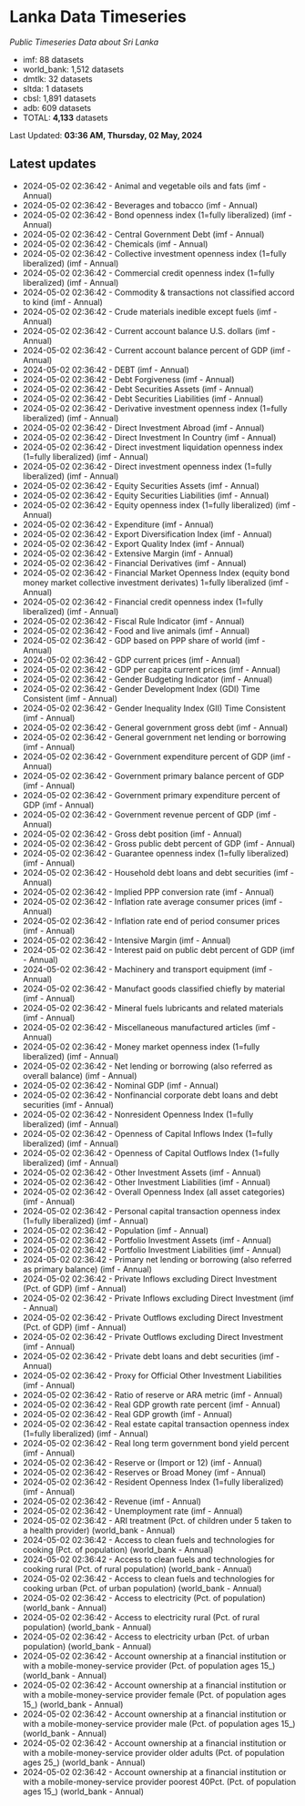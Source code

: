 # Lanka Data Timeseries
*Public Timeseries Data about Sri Lanka*

* imf: 88 datasets
* world_bank: 1,512 datasets
* dmtlk: 32 datasets
* sltda: 1 datasets
* cbsl: 1,891 datasets
* adb: 609 datasets
* TOTAL: **4,133** datasets

Last Updated: **03:36 AM, Thursday, 02 May, 2024**

## Latest updates

* 2024-05-02 02:36:42 - Animal and vegetable oils and fats (imf - Annual)
* 2024-05-02 02:36:42 - Beverages and tobacco (imf - Annual)
* 2024-05-02 02:36:42 - Bond openness index (1=fully liberalized) (imf - Annual)
* 2024-05-02 02:36:42 - Central Government Debt (imf - Annual)
* 2024-05-02 02:36:42 - Chemicals (imf - Annual)
* 2024-05-02 02:36:42 - Collective investment openness index (1=fully liberalized) (imf - Annual)
* 2024-05-02 02:36:42 - Commercial credit openness index (1=fully liberalized) (imf - Annual)
* 2024-05-02 02:36:42 - Commodity & transactions not classified accord to kind (imf - Annual)
* 2024-05-02 02:36:42 - Crude materials inedible except fuels (imf - Annual)
* 2024-05-02 02:36:42 - Current account balance U.S. dollars (imf - Annual)
* 2024-05-02 02:36:42 - Current account balance percent of GDP (imf - Annual)
* 2024-05-02 02:36:42 - DEBT (imf - Annual)
* 2024-05-02 02:36:42 - Debt Forgiveness (imf - Annual)
* 2024-05-02 02:36:42 - Debt Securities Assets (imf - Annual)
* 2024-05-02 02:36:42 - Debt Securities Liabilities (imf - Annual)
* 2024-05-02 02:36:42 - Derivative investment openness index (1=fully liberalized) (imf - Annual)
* 2024-05-02 02:36:42 - Direct Investment Abroad (imf - Annual)
* 2024-05-02 02:36:42 - Direct Investment In Country (imf - Annual)
* 2024-05-02 02:36:42 - Direct investment liquidation openness index (1=fully liberalized) (imf - Annual)
* 2024-05-02 02:36:42 - Direct investment openness index (1=fully liberalized) (imf - Annual)
* 2024-05-02 02:36:42 - Equity Securities Assets (imf - Annual)
* 2024-05-02 02:36:42 - Equity Securities Liabilities (imf - Annual)
* 2024-05-02 02:36:42 - Equity openness index (1=fully liberalized) (imf - Annual)
* 2024-05-02 02:36:42 - Expenditure (imf - Annual)
* 2024-05-02 02:36:42 - Export Diversification Index (imf - Annual)
* 2024-05-02 02:36:42 - Export Quality Index (imf - Annual)
* 2024-05-02 02:36:42 - Extensive Margin (imf - Annual)
* 2024-05-02 02:36:42 - Financial Derivatives (imf - Annual)
* 2024-05-02 02:36:42 - Financial Market Openness Index (equity bond money market collective investment derivates) 1=fully liberalized (imf - Annual)
* 2024-05-02 02:36:42 - Financial credit openness index (1=fully liberalized) (imf - Annual)
* 2024-05-02 02:36:42 - Fiscal Rule Indicator (imf - Annual)
* 2024-05-02 02:36:42 - Food and live animals (imf - Annual)
* 2024-05-02 02:36:42 - GDP based on PPP share of world (imf - Annual)
* 2024-05-02 02:36:42 - GDP current prices (imf - Annual)
* 2024-05-02 02:36:42 - GDP per capita current prices (imf - Annual)
* 2024-05-02 02:36:42 - Gender Budgeting Indicator (imf - Annual)
* 2024-05-02 02:36:42 - Gender Development Index (GDI) Time Consistent (imf - Annual)
* 2024-05-02 02:36:42 - Gender Inequality Index (GII) Time Consistent (imf - Annual)
* 2024-05-02 02:36:42 - General government gross debt (imf - Annual)
* 2024-05-02 02:36:42 - General government net lending or borrowing (imf - Annual)
* 2024-05-02 02:36:42 - Government expenditure percent of GDP (imf - Annual)
* 2024-05-02 02:36:42 - Government primary balance percent of GDP (imf - Annual)
* 2024-05-02 02:36:42 - Government primary expenditure percent of GDP (imf - Annual)
* 2024-05-02 02:36:42 - Government revenue percent of GDP (imf - Annual)
* 2024-05-02 02:36:42 - Gross debt position (imf - Annual)
* 2024-05-02 02:36:42 - Gross public debt percent of GDP (imf - Annual)
* 2024-05-02 02:36:42 - Guarantee openness index (1=fully liberalized) (imf - Annual)
* 2024-05-02 02:36:42 - Household debt loans and debt securities (imf - Annual)
* 2024-05-02 02:36:42 - Implied PPP conversion rate (imf - Annual)
* 2024-05-02 02:36:42 - Inflation rate average consumer prices (imf - Annual)
* 2024-05-02 02:36:42 - Inflation rate end of period consumer prices (imf - Annual)
* 2024-05-02 02:36:42 - Intensive Margin (imf - Annual)
* 2024-05-02 02:36:42 - Interest paid on public debt percent of GDP (imf - Annual)
* 2024-05-02 02:36:42 - Machinery and transport equipment (imf - Annual)
* 2024-05-02 02:36:42 - Manufact goods classified chiefly by material (imf - Annual)
* 2024-05-02 02:36:42 - Mineral fuels lubricants and related materials (imf - Annual)
* 2024-05-02 02:36:42 - Miscellaneous manufactured articles (imf - Annual)
* 2024-05-02 02:36:42 - Money market openness index (1=fully liberalized) (imf - Annual)
* 2024-05-02 02:36:42 - Net lending or borrowing (also referred as overall balance) (imf - Annual)
* 2024-05-02 02:36:42 - Nominal GDP (imf - Annual)
* 2024-05-02 02:36:42 - Nonfinancial corporate debt loans and debt securities (imf - Annual)
* 2024-05-02 02:36:42 - Nonresident Openness Index (1=fully liberalized) (imf - Annual)
* 2024-05-02 02:36:42 - Openness of Capital Inflows Index (1=fully liberalized) (imf - Annual)
* 2024-05-02 02:36:42 - Openness of Capital Outflows Index (1=fully liberalized) (imf - Annual)
* 2024-05-02 02:36:42 - Other Investment Assets (imf - Annual)
* 2024-05-02 02:36:42 - Other Investment Liabilities (imf - Annual)
* 2024-05-02 02:36:42 - Overall Openness Index (all asset categories) (imf - Annual)
* 2024-05-02 02:36:42 - Personal capital transaction openness index (1=fully liberalized) (imf - Annual)
* 2024-05-02 02:36:42 - Population (imf - Annual)
* 2024-05-02 02:36:42 - Portfolio Investment Assets (imf - Annual)
* 2024-05-02 02:36:42 - Portfolio Investment Liabilities (imf - Annual)
* 2024-05-02 02:36:42 - Primary net lending or borrowing (also referred as primary balance) (imf - Annual)
* 2024-05-02 02:36:42 - Private Inflows excluding Direct Investment (Pct. of GDP) (imf - Annual)
* 2024-05-02 02:36:42 - Private Inflows excluding Direct Investment (imf - Annual)
* 2024-05-02 02:36:42 - Private Outflows excluding Direct Investment (Pct. of GDP) (imf - Annual)
* 2024-05-02 02:36:42 - Private Outflows excluding Direct Investment (imf - Annual)
* 2024-05-02 02:36:42 - Private debt loans and debt securities (imf - Annual)
* 2024-05-02 02:36:42 - Proxy for Official Other Investment Liabilities (imf - Annual)
* 2024-05-02 02:36:42 - Ratio of reserve or ARA metric (imf - Annual)
* 2024-05-02 02:36:42 - Real GDP growth rate percent (imf - Annual)
* 2024-05-02 02:36:42 - Real GDP growth (imf - Annual)
* 2024-05-02 02:36:42 - Real estate capital transaction openness index (1=fully liberalized) (imf - Annual)
* 2024-05-02 02:36:42 - Real long term government bond yield percent (imf - Annual)
* 2024-05-02 02:36:42 - Reserve or (Import or 12) (imf - Annual)
* 2024-05-02 02:36:42 - Reserves or Broad Money (imf - Annual)
* 2024-05-02 02:36:42 - Resident Openness Index (1=fully liberalized) (imf - Annual)
* 2024-05-02 02:36:42 - Revenue (imf - Annual)
* 2024-05-02 02:36:42 - Unemployment rate (imf - Annual)
* 2024-05-02 02:36:42 - ARI treatment (Pct. of children under 5 taken to a health provider) (world_bank - Annual)
* 2024-05-02 02:36:42 - Access to clean fuels and technologies for cooking (Pct. of population) (world_bank - Annual)
* 2024-05-02 02:36:42 - Access to clean fuels and technologies for cooking rural (Pct. of rural population) (world_bank - Annual)
* 2024-05-02 02:36:42 - Access to clean fuels and technologies for cooking urban (Pct. of urban population) (world_bank - Annual)
* 2024-05-02 02:36:42 - Access to electricity (Pct. of population) (world_bank - Annual)
* 2024-05-02 02:36:42 - Access to electricity rural (Pct. of rural population) (world_bank - Annual)
* 2024-05-02 02:36:42 - Access to electricity urban (Pct. of urban population) (world_bank - Annual)
* 2024-05-02 02:36:42 - Account ownership at a financial institution or with a mobile-money-service provider (Pct. of population ages 15_) (world_bank - Annual)
* 2024-05-02 02:36:42 - Account ownership at a financial institution or with a mobile-money-service provider female (Pct. of population ages 15_) (world_bank - Annual)
* 2024-05-02 02:36:42 - Account ownership at a financial institution or with a mobile-money-service provider male (Pct. of population ages 15_) (world_bank - Annual)
* 2024-05-02 02:36:42 - Account ownership at a financial institution or with a mobile-money-service provider older adults (Pct. of population ages 25_) (world_bank - Annual)
* 2024-05-02 02:36:42 - Account ownership at a financial institution or with a mobile-money-service provider poorest 40Pct. (Pct. of population ages 15_) (world_bank - Annual)